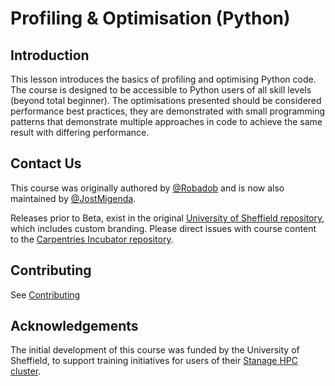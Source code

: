 # Profiling & Optimisation (Python)

## Introduction

This lesson introduces the basics of profiling and optimising Python code. The course is designed to be accessible to Python users of all skill levels (beyond total beginner). The optimisations presented should be considered performance best practices, they are demonstrated with small programming patterns that demonstrate multiple approaches in code to achieve the same result with differing performance.

## Contact Us

This course was originally authored by [@Robadob](https://github.com/Robadob) and is now also maintained by [@JostMigenda](https://github.com/Robadob).

Releases prior to Beta, exist in the original [University of Sheffield repository](https://github.com/RSE-Sheffield/pando-python), which includes custom branding. Please direct issues with course content to the [Carpentries Incubator repository](https://github.com/carpentries-incubator/pando-python).

## Contributing

See [Contributing](CONTRIBUTING.md)

## Acknowledgements

The initial development of this course was funded by the University of Sheffield, to support training initiatives for users of their [Stanage HPC cluster](https://docs.hpc.shef.ac.uk/en/latest/stanage/index.html).
